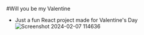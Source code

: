 #Will you be my Valentine
- Just a fun React project made for Valentine's Day 
![Screenshot 2024-02-07 114636](https://github.com/Kaninika011/Will-you-be-my-Valentine-/assets/74821776/213440e6-613b-455b-a04f-5bbab2622b98)
